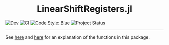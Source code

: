 <h1 align="center">
    LinearShiftRegisters.jl
</h1>

<!-- [![Stable](https://img.shields.io/badge/docs-stable-blue.svg)](https://jakewilliami.github.io/LinearShiftRegisters.jl/stable) -->
[![Dev](https://img.shields.io/badge/docs-dev-blue.svg)](https://jakewilliami.github.io/LinearShiftRegisters.jl/dev)
[![CI](https://github.com/invenia/PkgTemplates.jl/workflows/CI/badge.svg)](https://github.com/jakewilliami/LinearShiftRegisters.jl/actions?query=workflow%3ACI)
[![Code Style: Blue](https://img.shields.io/badge/code%20style-blue-4495d1.svg)](https://github.com/invenia/BlueStyle)
![Project Status](https://img.shields.io/badge/status-maturing-green)

---

See [here](https://www.wikiwand.com/en/Linear-feedback_shift_register) and [here](https://www.wikiwand.com/en/Linear_congruential_generator) for an explanation of the functions in this package.
